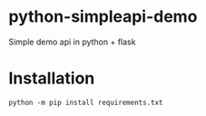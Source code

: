 # python-simpleapi-demo

Simple demo api in python + flask

# Installation 

    python -m pip install requirements.txt
